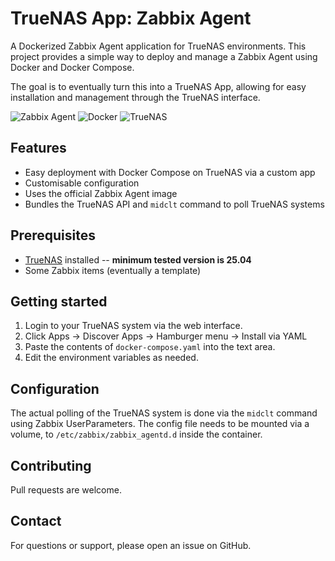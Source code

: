 # TrueNAS App: Zabbix Agent

A Dockerized Zabbix Agent application for TrueNAS environments. This project provides a simple way to deploy and manage
a Zabbix Agent using Docker and Docker Compose.

The goal is to eventually turn this into a TrueNAS App, allowing for easy installation and management through the
TrueNAS interface.

![Zabbix Agent](https://www.zabbix.com/sites/default/files/logo/zabbix_logo.png)
![Docker](https://www.docker.com/wp-content/uploads/2022/03/horizontal-logo-monochromatic-white.png)
![TrueNAS](https://www.truenas.com/wp-content/uploads/2020/08/truenas-logo.png)


## Features

- Easy deployment with Docker Compose on TrueNAS via a custom app
- Customisable configuration
- Uses the official Zabbix Agent image
- Bundles the TrueNAS API and `midclt` command to poll TrueNAS systems

## Prerequisites

- [TrueNAS](https://www.truenas.com/) installed -- **minimum tested version is 25.04**
- Some Zabbix items (eventually a template)

## Getting started

1. Login to your TrueNAS system via the web interface.
2. Click Apps -> Discover Apps -> Hamburger menu -> Install via YAML
3. Paste the contents of `docker-compose.yaml` into the text area.
4. Edit the environment variables as needed.

## Configuration

The actual polling of the TrueNAS system is done via the `midclt` command using Zabbix UserParameters.
The config file needs to be mounted via a volume, to `/etc/zabbix/zabbix_agentd.d` inside the container.

## Contributing

Pull requests are welcome.

## Contact

For questions or support, please open an issue on GitHub.

